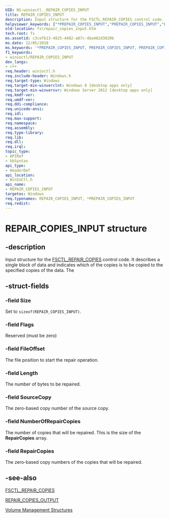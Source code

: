 ```yaml
---
UID: NS:winioctl._REPAIR_COPIES_INPUT
title: REPAIR_COPIES_INPUT
description: Input structure for the FSCTL_REPAIR_COPIES control code.
helpviewer_keywords: ["*PREPAIR_COPIES_INPUT","PREPAIR_COPIES_INPUT","PREPAIR_COPIES_INPUT structure pointer [Files]","REPAIR_COPIES_INPUT","REPAIR_COPIES_INPUT structure [Files]","fs.repair_copies_input","winioctl/PREPAIR_COPIES_INPUT","winioctl/REPAIR_COPIES_INPUT"]
old-location: fs\repair_copies_input.htm
tech.root: fs
ms.assetid: c3cefb13-4825-4482-a87c-4ba482d3820b
ms.date: 12/05/2018
ms.keywords: '*PREPAIR_COPIES_INPUT, PREPAIR_COPIES_INPUT, PREPAIR_COPIES_INPUT structure pointer [Files], REPAIR_COPIES_INPUT, REPAIR_COPIES_INPUT structure [Files], fs.repair_copies_input, winioctl/PREPAIR_COPIES_INPUT, winioctl/REPAIR_COPIES_INPUT'
f1_keywords:
- winioctl/REPAIR_COPIES_INPUT
dev_langs:
- c++
req.header: winioctl.h
req.include-header: Windows.h
req.target-type: Windows
req.target-min-winverclnt: Windows 8 [desktop apps only]
req.target-min-winversvr: Windows Server 2012 [desktop apps only]
req.kmdf-ver: 
req.umdf-ver: 
req.ddi-compliance: 
req.unicode-ansi: 
req.idl: 
req.max-support: 
req.namespace: 
req.assembly: 
req.type-library: 
req.lib: 
req.dll: 
req.irql: 
topic_type:
- APIRef
- kbSyntax
api_type:
- HeaderDef
api_location:
- WinIoCtl.h
api_name:
- REPAIR_COPIES_INPUT
targetos: Windows
req.typenames: REPAIR_COPIES_INPUT, *PREPAIR_COPIES_INPUT
req.redist: 
---
```


# REPAIR_COPIES_INPUT structure


## -description


Input structure for the <a href="https://docs.microsoft.com/windows/desktop/api/winioctl/ni-winioctl-fsctl_repair_copies">FSCTL_REPAIR_COPIES</a> control code. It describes a single block of data and indicates which of the copies is to be copied to the specified copies of the data. The 


## -struct-fields




### -field Size

Set to <code>sizeof(REPAIR_COPIES_INPUT)</code>.


### -field Flags

Reserved (must be zero)


### -field FileOffset

The file position to start the repair operation.


### -field Length

The number of bytes to be repaired.


### -field SourceCopy

The zero-based copy number of the source copy.


### -field NumberOfRepairCopies

The number of copies that will be repaired. This is the size of the <b>RepairCopies</b> 
      array.


### -field RepairCopies

The zero-based copy numbers of the copies that will be repaired.


## -see-also




<a href="https://docs.microsoft.com/windows/desktop/api/winioctl/ni-winioctl-fsctl_repair_copies">FSCTL_REPAIR_COPIES</a>



<a href="https://docs.microsoft.com/windows/desktop/api/winioctl/ns-winioctl-repair_copies_output">REPAIR_COPIES_OUTPUT</a>



<a href="https://docs.microsoft.com/windows/desktop/FileIO/volume-management-structures">Volume Management Structures</a>
 

 

